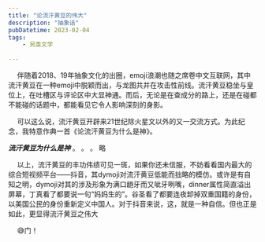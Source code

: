 ```yaml
---
title: "论流汗黄豆的伟大"
description: "抽象话"
pubDatetime: 2023-02-04
tags:
    - 另类文学
 
---
```

&emsp; 伴随着2018、19年抽象文化的出圈，emoji浪潮也随之席卷中文互联网，其中流汗黄豆在一种emoji中脱颖而出，与龙图共并在攻击性前线。流汗黄豆稳坐与皇位上，在吐槽区与评论区中大显神通。而后，无论是在查成分的路上，还是在碰都不能碰的话题中，都能看见它令人影响深刻的身影。

&emsp; 可以这么说，流汗黄豆开辟来21世纪除火星文以外的又一交流方式。为此纪念，我特意作典一首《论流汗黄豆为什么是神》。

***流汗黄豆为什么是神***
。
。
。
 略

&emsp; 以上，流汗黄豆的丰功伟绩可见一斑，如果你还未信服，不妨看看国内最大的综合短视频平台——抖音，其dymoji对流汗黄豆低能而拙略的模仿。或许是有自知之明，dymoji对其的涉及形象为满口龅牙而又呲牙咧嘴，dinner属性简直溢出屏幕，丁真看了都要说一句“妈妈生的”。谷圣看了都要连夜卸掉双重国籍的身份，以美国公民的身份重新定义中国人。对于抖音来说，这，就是一种自信。但也正是如此，更显得流汗黄豆之伟大

&emsp; 😅门！
